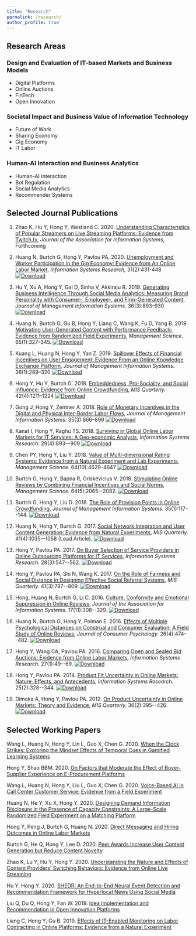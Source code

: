 ```yaml
---
title: "Research"
permalink: /research/
author_profile: true
---
```


## Research Areas

### Design and Evaluation of IT-based Markets and Business Models
- Digital Platforms
- Online Auctions
- FinTech
- Open Innovation

### Societal Impact and Business Value of Information Technology
- Future of Work
- Sharing Economy
- Gig Economy
- IT Labor

### Human-AI Interaction and Business Analytics
- Human-AI Interaction
- Bot Regulation
- Social Media Analytics
- Recommender Systems
 
<!-- <hr style="clear:both;visibility: hidden;" />   -->

## Selected Journal Publications

1. Zhao K, Hu Y, Hong Y, Westland C. 2020. [Understanding Characteristics of Popular Streamers on Live Streaming Platforms: Evidence from Twitch.tv](https://papers.ssrn.com/sol3/papers.cfm?abstract_id=3388949), *Journal of the Association for Information Systems*, Forthcoming

1. Huang N, Burtch G, Hong Y, Pavlou PA. 2020. [Unemployment and Worker Participation in the Gig Economy: Evidence from An Online Labor Market](https://papers.ssrn.com/sol3/papers.cfm?abstract_id=3105090), *Information Systems Research,* 31(2):431-448 [![Download](https://img.shields.io/badge/Download-blue.svg)](/paper-pdf/ISR_GigUnemployment_2020.pdf)

1. Hu Y, Xu A, Hong Y, Gal D, Sinha V, Akkiraju R. 2019. [Generating Business Intelligence Through Social Media Analytics: Measuring Brand Personality with Consumer-, Employee-, and Firm-Generated Content](https://papers.ssrn.com/sol3/papers.cfm?abstract_id=3197420), *Journal of Management Information Systems.* 36(3):893–930 [![Download](https://img.shields.io/badge/Download-blue.svg)](/paper-pdf/JMIS_Brand_Personality_2019.pdf)

1. Huang N, Burtch G, Gu B, Hong Y, Liang C, Wang K, Fu D, Yang B. 2019. [Motivating User-Generated Content with Performance Feedback: Evidence from Randomized Field Experiments](https://pubsonline.informs.org/doi/10.1287/mnsc.2017.2944), *Management Science.* 65(1):327–345. [![Download](https://img.shields.io/badge/Download-blue.svg)](/paper-pdf/MS_Performance_Feedback_2019.pdf)

1. Kuang L, Huang N, Hong Y, Yan Z. 2019. [Spillover Effects of Financial Incentives on User Engagement: Evidence From an Online Knowledge Exchange Platform](https://www.tandfonline.com/doi/abs/10.1080/07421222.2018.1550564?journalCode=mmis20), *Journal of Management Information Systems.* 36(1):289–320 [![Download](https://img.shields.io/badge/Download-blue.svg)](/paper-pdf/JMIS_Spillover_Effect_UGC_2019.pdf)

1. Hong Y, Hu Y, Burtch G. 2018. [Embeddedness, Pro-Sociality, and Social Influence: Evidence from Online Crowdfunding](https://papers.ssrn.com/sol3/papers.cfm?abstract_id=3125936), *MIS Quarterly.* 42(4):1211–1224 [![Download](https://img.shields.io/badge/Download-blue.svg)](/paper-pdf/MISQ_Embeddedness_2018.pdf)

1. Gong J, Hong Y, Zentner A. 2018. [Role of Monetary Incentives in the Digital and Physical Inter-Border Labor Flows](https://www.tandfonline.com/doi/abs/10.1080/07421222.2018.1481661), *Journal of Management Information Systems.* 35(3):866–899 [![Download](https://img.shields.io/badge/Download-blue.svg)](/paper-pdf/JMIS_incentive_and_labor_flow_2018.pdf)

1. Kanat I, Hong Y, Raghu TS. 2018. [Surviving in Global Online Labor Markets for IT Services: A Geo-economic Analysis](https://pubsonline.informs.org/doi/abs/10.1287/isre.2017.0751), *Information Systems Research.* 29(4):893—909 [![Download](https://img.shields.io/badge/Download-blue.svg)](/paper-pdf/ISR_Survival_in_OLM_2018.pdf)

1. Chen PY, Hong Y, Liu Y. 2018. [Value of Multi-dimensional Rating Systems: Evidence from a Natural Experiment and Lab Experiments](http://pubsonline.informs.org/doi/abs/10.1287/mnsc.2017.2852), *Management Science.* 64(10):4629–4647 [![Download](https://img.shields.io/badge/Download-blue.svg)](/paper-pdf/MS_MD_Systems_2018.pdf)

1. Burtch G, Hong Y, Bapna R, Griskevicius V. 2018. [Stimulating Online Reviews by Combining Financial Incentives and Social Norms](http://pubsonline.informs.org/doi/abs/10.1287/mnsc.2016.2715), *Management Science.* 64(5):2065--2082. [![Download](https://img.shields.io/badge/Download-blue.svg)](/paper-pdf/MS_Social_Norms_2018.pdf)

1. Burtch G, Hong Y, Liu D. 2018. [The Role of Provision Points in Online Crowdfunding](https://www.tandfonline.com/doi/full/10.1080/07421222.2018.1440764), *Journal of Management Information Systems.* 35(1):117--144. [![Download](https://img.shields.io/badge/Download-blue.svg)](/paper-pdf/JMIS_PPM_Crowdfunding_2018.pdf)

1. Huang N, Hong Y, Burtch G. 2017. [Social Network Integration and User Content Generation: Evidence from Natural Experiments](https://misq.org/social-network-integration-and-user-content-generation-evidence-from-natural-experiments.html), *MIS Quarterly.* 41(4):1035--1058 (Lead Article). [![Download](https://img.shields.io/badge/Download-blue.svg)](/paper-pdf/MISQ_Social_Network_Integration_2017.pdf)

1. Hong Y, Pavlou PA. 2017. [On Buyer Selection of Service Providers in Online Outsourcing Platforms for IT Services](http://pubsonline.informs.org/doi/abs/10.1287/isre.2017.0709), *Information Systems Research.* 28(3):547--562. [![Download](https://img.shields.io/badge/Download-blue.svg)](/paper-pdf/ISR_Selection_Service_Providers_2017.pdf)

1. Hong Y, Pavlou PA, Shi N, Wang K. 2017. [On the Role of Fairness and Social Distance in Designing Effective Social Referral Systems](https://misq.org/on-the-role-of-fairness-and-social-distance-in-designing-effective-social-referral-systems.html), *MIS Quarterly.* 41(3):787--809. [![Download](https://img.shields.io/badge/Download-blue.svg)](/paper-pdf/MISQ_Social_Referrals_2017.pdf)

1. Hong, Huang N, Burtch G, Li C. 2016. [Culture, Conformity and Emotional Suppression in Online Reviews](http://aisel.aisnet.org/jais/vol17/iss11/2/), *Journal of the Association for Information Systems.* 17(11):308--329. [![Download](https://img.shields.io/badge/Download-blue.svg)](/paper-pdf/JAIS_culture_online_reviews_2016.pdf)

1. Huang N, Burtch G, Hong Y, Polman E. 2016. [Effects of Multiple Psychological Distances on Construal and Consumer Evaluation: A Field Study of Online Reviews](https://doi.org/10.1016/j.jcps.2016.03.001), *Journal of Consumer Psychology.* 26(4):474--482. [![Download](https://img.shields.io/badge/Download-blue.svg)](/paper-pdf/JCP_Multiple_Psychological_Distances_2016.pdf)

1. Hong Y, Wang CA, Pavlou PA. 2016. [Comparing Open and Sealed Bid Auctions: Evidence from Online Labor Markets](https://doi.org/10.1287/isre.2015.0606), *Information Systems Research.* 27(1):49--69. [![Download](https://img.shields.io/badge/Download-blue.svg)](/paper-pdf/ISR_Auction_Design_2016.pdf)

1. Hong Y, Pavlou PA. 2014. [Product Fit Uncertainty in Online Markets: Nature, Effects, and Antecedents](https://doi.org/10.1287/isre.2014.0520), *Information Systems Research.* 25(2):328--344. [![Download](https://img.shields.io/badge/Download-blue.svg)](/paper-pdf/ISR_Product_Fit_Uncertainty_2014.pdf)

1. Dimoka A, Hong Y, Pavlou PA. 2012. [On Product Uncertainty in Online Markets: Theory and Evidence](https://misq.org/on-product-uncertainty-in-online-markets-theory-and-evidence.html), *MIS Quarterly.* 36(2):395--426. [![Download](https://img.shields.io/badge/Download-blue.svg)](/paper-pdf/MISQ_Product_Uncertainty_2012.pdf)


## Selected Working Papers

Wang L, Huang N, Hong Y, Lin L, Guo X, Chen G. 2020. [When the Clock Strikes: Exploring the Mindset Effects of Temporal Cues in Gamified Learning Systems](https://papers.ssrn.com/sol3/papers.cfm?abstract_id=3693481)

Hong Y, Shao BBM. 2020. [On Factors that Moderate the Effect of Buyer-Supplier Experience on E-Procurement Platforms](https://papers.ssrn.com/sol3/papers.cfm?abstract_id=3294028)

Wang L, Huang N, Hong Y, Liu L, Guo X, Chen G. 2020. [Voice-Based AI in Call Center Customer Service: Evidence from a Field Experiment](https://papers.ssrn.com/sol3/papers.cfm?abstract_id=3633100)

Huang N, He Y, Xu X, Hong Y. 2020. [Designing Demand Information Disclosure in the Presence of Capacity Constraints: A Large-Scale Randomized Field Experiment on a Matching Platform](https://papers.ssrn.com/sol3/papers.cfm?abstract_id=3514033)

Hong Y, Peng J, Burtch G, Huang N. 2020. [Direct Messaging and Hiring Outcomes in Online Labor Markets](https://papers.ssrn.com/sol3/papers.cfm?abstract_id=3151289)

Burtch G, He Q, Hong Y, Lee D. 2020. [Peer Awards Increase User Content Generation but Reduce Content Novelty](https://papers.ssrn.com/sol3/papers.cfm?abstract_id=3465879)

Zhao K, Lu Y, Hu Y, Hong Y. 2020. [Understanding the Nature and Effects of Content Providers’ Switching Behaviors: Evidence from Online Live Streaming](https://papers.ssrn.com/sol3/papers.cfm?abstract_id=3521508)

Hu Y, Hong Y. 2020. [SHEDR: An End-to-End Neural Event Detection and Recommendation Framework for Hyperlocal News Using Social Media](https://papers.ssrn.com/sol3/papers.cfm?abstract_id=3677461)

Liu Q, Du Q, Hong Y, Fan W. 2019. [Idea Implementation and Recommendation in Open Innovation Platforms](https://papers.ssrn.com/sol3/papers.cfm?abstract_id=3480760)

Liang C, Hong Y, Gu B. 2019. [Effects of IT-Enabled Monitoring on Labor Contracting in Online Platforms: Evidence from a Natural Experiment](https://papers.ssrn.com/sol3/papers.cfm?abstract_id=2844920)
